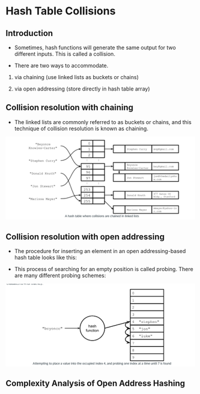 # Hash Table Collisions

## Introduction

- Sometimes, hash functions will generate the same output for two different inputs. This is called a collision. 

- There are two ways to accommodate. 

1. via chaining (use linked lists as buckets or chains)

2. via open addressing (store directly in hash table array)

## Collision resolution with chaining

- The linked lists are commonly referred to as buckets or chains, and this technique of collision resolution is known as chaining. 

![](chaining.png)



## Collision resolution with open addressing



- The procedure for inserting an element in an open addressing-based hash table looks like this: 

- This process of searching for an empty position is called probing. There are many different probing schemes:

![](probing.png)

## Complexity Analysis of Open Address Hashing



